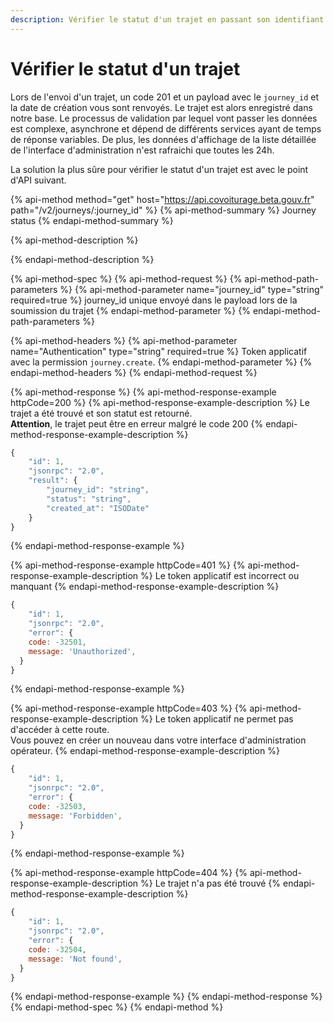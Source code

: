 ```yaml
---
description: Vérifier le statut d'un trajet en passant son identifiant
---
```


# Vérifier le statut d'un trajet

Lors de l'envoi d'un trajet, un code 201 et un payload avec le `journey_id` et la date de création vous sont renvoyés. Le trajet est alors enregistré dans notre base. Le processus de validation par lequel vont passer les données est complexe, asynchrone et dépend de différents services ayant de temps de réponse variables. De plus, les données d'affichage de la liste détaillée de l'interface d'administration n'est rafraichi que toutes les 24h.

La solution la plus sûre pour vérifier le statut d'un trajet est avec le point d'API suivant.

{% api-method method="get" host="https://api.covoiturage.beta.gouv.fr" path="/v2/journeys/:journey\_id" %}
{% api-method-summary %}
Journey status
{% endapi-method-summary %}

{% api-method-description %}

{% endapi-method-description %}

{% api-method-spec %}
{% api-method-request %}
{% api-method-path-parameters %}
{% api-method-parameter name="journey\_id" type="string" required=true %}
journey\_id unique envoyé dans le payload lors de la soumission du trajet
{% endapi-method-parameter %}
{% endapi-method-path-parameters %}

{% api-method-headers %}
{% api-method-parameter name="Authentication" type="string" required=true %}
Token applicatif avec la permission `journey.create`.
{% endapi-method-parameter %}
{% endapi-method-headers %}
{% endapi-method-request %}

{% api-method-response %}
{% api-method-response-example httpCode=200 %}
{% api-method-response-example-description %}
Le trajet a été trouvé et son statut est retourné.  
**Attention**, le trajet peut être en erreur malgré le code 200
{% endapi-method-response-example-description %}

```javascript
{
	"id": 1,
	"jsonrpc": "2.0",
	"result": {
	    "journey_id": "string",
	    "status": "string",
	    "created_at": "ISODate"
	}
}
```
{% endapi-method-response-example %}

{% api-method-response-example httpCode=401 %}
{% api-method-response-example-description %}
Le token applicatif est incorrect ou manquant
{% endapi-method-response-example-description %}

```javascript
{
	"id": 1,
	"jsonrpc": "2.0",
	"error": {
    code: -32501,
    message: 'Unauthorized',
  }
}
```
{% endapi-method-response-example %}

{% api-method-response-example httpCode=403 %}
{% api-method-response-example-description %}
Le token applicatif ne permet pas d'accéder à cette route.  
Vous pouvez en créer un nouveau dans votre interface d'administration opérateur.
{% endapi-method-response-example-description %}

```javascript
{
	"id": 1,
	"jsonrpc": "2.0",
	"error": {
    code: -32503,
    message: 'Forbidden',
  }
}
```
{% endapi-method-response-example %}

{% api-method-response-example httpCode=404 %}
{% api-method-response-example-description %}
Le trajet n'a pas été trouvé
{% endapi-method-response-example-description %}

```javascript
{
	"id": 1,
	"jsonrpc": "2.0",
	"error": {
    code: -32504,
    message: 'Not found',
  }
}
```
{% endapi-method-response-example %}
{% endapi-method-response %}
{% endapi-method-spec %}
{% endapi-method %}




